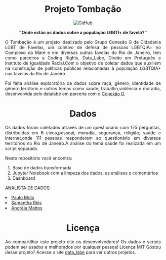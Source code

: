 <h1 align="center"> Projeto Tombação </h1>
<p align="center"><img alt="GitHub" src="https://img.shields.io/github/license/datalabe/analise_tombacao"></img>

<p align="center"><b>"Onde estão os dados sobre a população LGBTI+ de favela?"</b></p>

<p align="justify">O Tombação é um projeto idealizado pelo Grupo Conexão G de Cidadania LGBT de Favelas, um coletivo de defesa de pessoas LGBTQIA+ no Complexo da Maré e em diversas outras favelas do Rio de Janeiro, tem como parceiros a Coding Rights, Data_Labe, Direito
em Pretuguês e Instituto de Igualdade Racial.Com o objetivo de coletar dados que auxiliem na construção de políticas públicas relacionadas à população LGBTQIA+ nas favelas do Rio de Janeiro</p> 

<p align="justify">Foi feita análise exploratória de dados sobre raça, gênero, identidade de gênero,território e outros temas como saúde, trabalho,violência e moradia, desenvolvida pelo datalabe em parceria com o <a href="https://www.instagram.com/grupoconexaog/">Conexão G</a>.</p>

<h1 align="center">Dados</h1>
<p align="justify">Os dados foram coletados através de um questionário com 175 perguntas, distribuidas em 6 eixos,pessoal, moradia, segurança, religião, saúde e internet,onde 111 pessoas responderam ao questionário em diversos territórios no Rio de Janeiro.A análise do tema saúde foi realizada em um script separado.</p>

<p align="justify">Neste repositório você encontra:</p>
<ol>
  <li>Base de dados transformada</li>
  <li>Jupyter Notebook com a limpeza dos dados, as análises e comentários</li>
  <li>Dashboard</li>
</ol>
             
 <p align="justify">ANALISTA DE DADOS:</p> 
 <li><a href="https://github.com/polinhobr">Paulo Mota</a></li>
 <li><a href="https://github.com/SamanthaReiis">Samantha Reis</a></li>
 <li><a href="https://github.com/andreialuizafm">Andréia Mattos</a></li>
 
 <h1 align="center">Licença</h1>
<p align="justify">Ao compartilhar este projeto cite os desenvolvedores!
Os dados e scripts podem ser usados e melhorados por qualquer pessoa! Licença MIT
Gostou desse projeto? Acesse o site <a href="https://datalabe.org/">data_labe</a> para ver outros projetos.</p>
